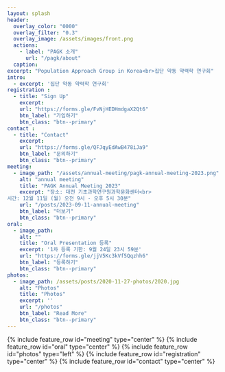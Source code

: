 ```yaml
---
layout: splash
header:
  overlay_color: "0000"
  overlay_filter: "0.3"
  overlay_image: /assets/images/front.png
  actions:
    - label: "PAGK 소개"
      url: "/pagk/about"
  caption: 
excerpt: "Population Approach Group in Korea<br>집단 약동 약력학 연구회"
intro: 
  - excerpt: '집단 약동 약력학 연구회'
registration :
  - title: "Sign Up"
    excerpt: 
    url: "https://forms.gle/FvNjHEDHmdgaX2Qt6"
    btn_label: "가입하기"
    btn_class: "btn--primary"
contact :
  - title: "Contact"
    excerpt: 
    url: "https://forms.gle/QFJqyEdAwB478iJa9"
    btn_label: "문의하기"
    btn_class: "btn--primary"
meeting:
  - image_path: "/assets/annual-meeting/pagk-annual-meeting-2023.png"
    alt: "annual meeting"
    title: "PAGK Annual Meeting 2023"
    excerpt: "장소: 대전 기초과학연구원과학문화센터<br>
시간: 12월 11일 (월) 오전 9시 - 오후 5시 30분"
    url: "/posts/2023-09-11-annual-meeting"
    btn_label: "더보기"
    btn_class: "btn--primary"
oral:
  - image_path: 
    alt: ""
    title: "Oral Presentation 등록"
    excerpt: '1차 등록 기한: 9월 24일 23시 59분'
    url: "https://forms.gle/jjV5Kc3kVf5Qqzhh6"
    btn_label: "등록하기"
    btn_class: "btn--primary"
photos:
  - image_path: /assets/posts/2020-11-27-photos/2020.jpg
    alt: "Photos"
    title: "Photos"
    excerpt: ''
    url: "/photos"
    btn_label: "Read More"
    btn_class: "btn--primary"
---
```

{% include feature_row id="meeting" type="center" %}
{% include feature_row id="oral" type="center" %}
{% include feature_row id="photos" type="left" %}
{% include feature_row id="registration" type="center" %}
{% include feature_row id="contact" type="center" %}
